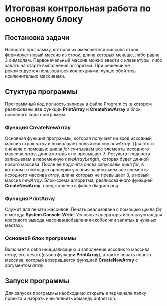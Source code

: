 # Итоговая контрольная работа по основному блоку

## Постановка задачи
Написать программу, которая из имеющегося массива строк формирует новый массив из строк, длина которых меньше, либо равна 3 символам. Первоначальный массив можно ввести с клавиатуры, либо задать на старте выполнения алгоритма. При решении не рекомендуется пользоваться коллекциями, лучше обойтись исключительно массивами.

## Стуктура программы
Программный код полность записан в файле Program.cs, в котором реализованы две функции **PrintArray** и **CreateNewArray** и блок основного кода программы.

### Функция **CreateNewArray**
Основная функция программы, которая получает на вход исходный массив строк *array* и возвращает новый массив *newArray*. Для этого сначала с помощью цикла *for* считываем все элементы исходного массива *array*, длина которых не превышает 3. Результат подсчета записываем в переменную *newArrayLength*, которая будет длиной нового массива. После ее подсчета снова запускаем цикл *for*, в котором с помощью проверки условия записываем все элементы исходного массива *array*, длина которых не превышает 3, в новый массив *newArray*. Блок-схема алгоритма, реализованного функцией **CreateNewArray**, представлена в файле diagram.png.

### Функция **PrintArray**
Служит для печати массивов. Печать реализована с помощью цикла *for* и метода **System.Console.Write**. Условные операторы используются для красивого вывода массива(добавления скобок или запятых в нужных местах).

### Основной блок программы
Включает в себя инициализацию и заполнение  исходного массива *array*, его печать(вызов функции **PrintArray**), а также печать нового массива, который возвращается функцией **CreateNewArray** с аргументом *array*.

## Запуск программы
Для запуска программы необходимо открыть в терминале папку проекта и набрать и выполнить команду dotnet run.